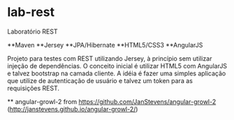 # lab-rest
Laboratório REST

**Maven
**Jersey
**JPA/Hibernate
**HTML5/CSS3
**AngularJS

Projeto para testes com REST utilizando Jersey, à princípio sem utilizar injeção de dependências.
O conceito inicial é utilizar HTML5 com AngularJS e talvez bootstrap na camada cliente.
A idéia é fazer uma simples aplicação que utilize de autenticação de usuário e talvez um token para as requisições REST.

** angular-growl-2 from https://github.com/JanStevens/angular-growl-2 (http://janstevens.github.io/angular-growl-2/)
